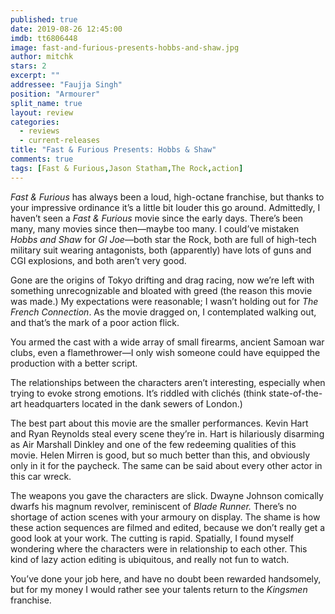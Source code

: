```yaml
---
published: true
date: 2019-08-26 12:45:00
imdb: tt6806448
image: fast-and-furious-presents-hobbs-and-shaw.jpg
author: mitchk
stars: 2
excerpt: ""
addressee: "Faujja Singh"
position: "Armourer"
split_name: true
layout: review
categories: 
  - reviews
  - current-releases
title: "Fast & Furious Presents: Hobbs & Shaw"
comments: true
tags: [Fast & Furious,Jason Statham,The Rock,action]
---
```


_Fast & Furious_ has always been a loud, high-octane franchise, but thanks to your impressive ordinance it’s a little bit louder this go around. Admittedly, I haven’t seen a _Fast & Furious_ movie since the early days. There’s been many, many movies since then—maybe too many. I could’ve mistaken _Hobbs and Shaw_ for _GI Joe_—both star the Rock, both are full of high-tech military suit wearing antagonists, both (apparently) have lots of guns and CGI explosions, and both aren’t very good. 

Gone are the origins of Tokyo drifting and drag racing, now we’re left with something unrecognizable and bloated with greed (the reason this movie was made.) My expectations were reasonable; I wasn’t holding out for _The French Connection_. As the movie dragged on, I contemplated walking out, and that’s the mark of a poor action flick.

You armed the cast with a wide array of small firearms, ancient Samoan war clubs, even a flamethrower—I only wish someone could have equipped the production with a better script. 

The relationships between the characters aren’t interesting, especially when trying to evoke strong emotions. It’s riddled with clichés (think state-of-the-art headquarters located in the dank sewers of London.) 

The best part about this movie are the smaller performances. Kevin Hart and Ryan Reynolds steal every scene they’re in. Hart is hilariously disarming as Air Marshall Dinkley and one of the few redeeming qualities of this movie. Helen Mirren is good, but so much better than this, and obviously only in it for the paycheck. The same can be said about every other actor in this car wreck. 

The weapons you gave the characters are slick. Dwayne Johnson comically dwarfs his magnum revolver, reminiscent of _Blade Runner._ There’s no shortage of action scenes with your armoury on display. The shame is how these action sequences are filmed and edited, because we don’t really get a good look at your work. The cutting is rapid. Spatially, I found myself wondering where the characters were in relationship to each other. This kind of lazy action editing is ubiquitous, and really not fun to watch. 

You’ve done your job here, and have no doubt been rewarded handsomely, but for my money I would rather see your talents return to the _Kingsmen_ franchise.
 

